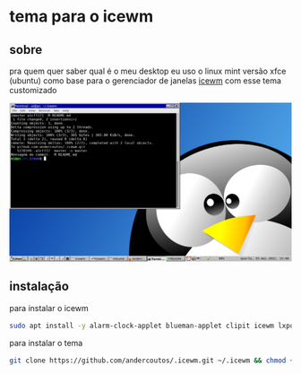 # tema para o icewm

## sobre

pra quem quer saber qual é o meu desktop eu uso o linux mint versão xfce (ubuntu) como base para o gerenciador de janelas [icewm](https://ice-wm.org/) com esse tema customizado

![tema para o icewm](tema.v2.png "tema para o icewm")

## instalação

para instalar o icewm

```bash
sudo apt install -y alarm-clock-applet blueman-applet clipit icewm lxpolkit suckless-tools volumeicon-alsa xfce4-screenshooter xfce4-terminal
```

para instalar o tema

```bash
git clone https://github.com/andercoutos/.icewm.git ~/.icewm && chmod +x ~/.icewm/preferences

```

